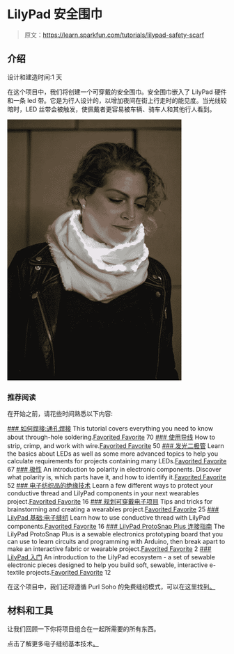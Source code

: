 # LilyPad 安全围巾

> 原文：<https://learn.sparkfun.com/tutorials/lilypad-safety-scarf>

## 介绍

设计和建造时间:1 天

在这个项目中，我们将创建一个可穿戴的安全围巾。安全围巾嵌入了 LilyPad 硬件和一条 led 带。它是为行人设计的，以增加夜间在街上行走时的能见度。当光线较暗时，LED 丝带会被触发，使佩戴者更容易被车辆、骑车人和其他行人看到。

[![safety scarf](img/55d5a7dfa38434417fbed47a904d6ee8.png)](https://cdn.sparkfun.com/assets/learn_tutorials/7/1/2/IMG_5340sm.jpg)

### 推荐阅读

在开始之前，请花些时间熟悉以下内容:

[](https://learn.sparkfun.com/tutorials/how-to-solder-through-hole-soldering) [### 如何焊接:通孔焊接](https://learn.sparkfun.com/tutorials/how-to-solder-through-hole-soldering) This tutorial covers everything you need to know about through-hole soldering.[Favorited Favorite](# "Add to favorites") 70[](https://learn.sparkfun.com/tutorials/working-with-wire) [### 使用导线](https://learn.sparkfun.com/tutorials/working-with-wire) How to strip, crimp, and work with wire.[Favorited Favorite](# "Add to favorites") 50[](https://learn.sparkfun.com/tutorials/light-emitting-diodes-leds) [### 发光二极管](https://learn.sparkfun.com/tutorials/light-emitting-diodes-leds) Learn the basics about LEDs as well as some more advanced topics to help you calculate requirements for projects containing many LEDs.[Favorited Favorite](# "Add to favorites") 67[](https://learn.sparkfun.com/tutorials/polarity) [### 极性](https://learn.sparkfun.com/tutorials/polarity) An introduction to polarity in electronic components. Discover what polarity is, which parts have it, and how to identify it.[Favorited Favorite](# "Add to favorites") 52[](https://learn.sparkfun.com/tutorials/insulation-techniques-for-e-textiles) [### 电子纺织品的绝缘技术](https://learn.sparkfun.com/tutorials/insulation-techniques-for-e-textiles) Learn a few different ways to protect your conductive thread and LilyPad components in your next wearables project.[Favorited Favorite](# "Add to favorites") 16[](https://learn.sparkfun.com/tutorials/planning-a-wearable-electronics-project) [### 规划可穿戴电子项目](https://learn.sparkfun.com/tutorials/planning-a-wearable-electronics-project) Tips and tricks for brainstorming and creating a wearables project.[Favorited Favorite](# "Add to favorites") 25[](https://learn.sparkfun.com/tutorials/lilypad-basics-e-sewing) [### LilyPad 基础:电子缝纫](https://learn.sparkfun.com/tutorials/lilypad-basics-e-sewing) Learn how to use conductive thread with LilyPad components.[Favorited Favorite](# "Add to favorites") 16[](https://learn.sparkfun.com/tutorials/lilypad-protosnap-plus-hookup-guide) [### LilyPad ProtoSnap Plus 连接指南](https://learn.sparkfun.com/tutorials/lilypad-protosnap-plus-hookup-guide) The LilyPad ProtoSnap Plus is a sewable electronics prototyping board that you can use to learn circuits and programming with Arduino, then break apart to make an interactive fabric or wearable project.[Favorited Favorite](# "Add to favorites") 2[](https://learn.sparkfun.com/tutorials/getting-started-with-lilypad) [### LilyPad 入门](https://learn.sparkfun.com/tutorials/getting-started-with-lilypad) An introduction to the LilyPad ecosystem - a set of sewable electronic pieces designed to help you build soft, sewable, interactive e-textile projects.[Favorited Favorite](# "Add to favorites") 12

在这个项目中，我们还将遵循 Purl Soho 的免费缝纫模式，可以在这里找到[。](https://www.purlsoho.com/create/2014/03/06/corinnes-thread-cozy-sewn-cowl/)

## 材料和工具

让我们回顾一下你将项目组合在一起所需要的所有东西。

点击了解更多电子缝纫基本技术[。](https://learn.sparkfun.com/tutorials/lilypad-basics-e-sewing")